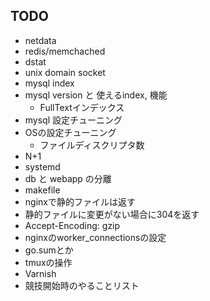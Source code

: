 ## TODO
- netdata
- redis/memchached
- dstat
- unix domain socket
- mysql index
- mysql version と 使えるindex, 機能
  - FullTextインデックス
- mysql 設定チューニング
- OSの設定チューニング
  - ファイルディスクリプタ数
- N+1
- systemd
- db と webapp の分離
- makefile
- nginxで静的ファイルは返す
- 静的ファイルに変更がない場合に304を返す
- Accept-Encoding: gzip
- nginxのworker_connectionsの設定
- go.sumとか
- tmuxの操作
- Varnish
- 競技開始時のやることリスト
